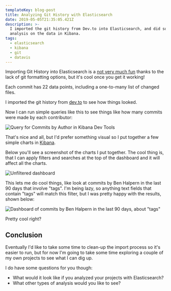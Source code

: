 ```yaml
---
templateKey: blog-post
title: Analyzing Git History with Elasticsearch
date: 2019-05-05T21:35:05.421Z
description: >-
  I imported the git history from Dev.to into Elasticsearch, and did some basic
  analysis on the data in Kibana.
tags:
  - elasticsearch
  - kibana
  - git
  - datavis
---
```

Importing Git History into Elasticsearch is a [not very much fun](https://analytics.codingblocks.net/blog/importing-git-history-to-elasticsearch/) thanks to the lack of git formatting options, but it's cool once you get it working!

Each commit has 22 data points, including a one-to-many list of changed files. 

I imported the git history from [dev.to](https://github.com/thepracticaldev/dev.to) to see how things looked.

Now I can run simple queries like this to see things like how many commits were made by each contributor:

![Query for Commits by Author in Kibana Dev Tools](/img/devtools.png "Query for Commits by Author in Kibana Dev Tools")

That's nice and all, but I'd prefer something visual so I put together a few simple charts in [Kibana](https://www.elastic.co/products/kibana).

Below you'll see a screenshot of the charts I put together. The cool thing is, that I can apply filters and searches at the top of the dashboard and it will affect all the charts.

![Unfiltered dashboard](/img/kibana-1.png "Unfiltered dashboard")

This lets me do cool things, like look at commits by Ben Halpern in the last 90 days that involve "tags". I'm being lazy, so anything text fields that contain "tags" will match this filter, but I was pretty happy with the results, shown below:

![Dashboard of commits by Ben Halpern in the last 90 days, about "tags"](/img/kibana-2.png "Dashboard of commits by Ben Halpern in the last 90 days, about \"tags\"")

Pretty cool right?

## Conclusion
Eventually I'd like to take some time to clean-up the import process so it's easier to run, but for now I'm going to take some time exploring a couple of my own projects to see what  I can dig up.

I do have some questions for you though:
* What would it look like if you analyzed your projects with Elasticsearch?
* What other types of analysis would you like to see?
